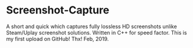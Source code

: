 # Screenshot-Capture
A short and quick which captures fully lossless HD screenshots unlike Steam/Uplay screenshot solutions. Written in C++ for speed factor. This is my first upload on GitHub! Thx!
Feb, 2019.
